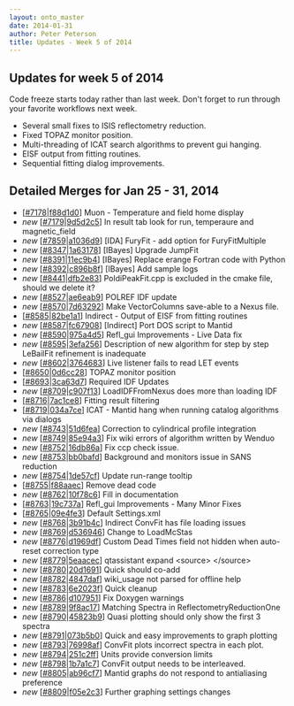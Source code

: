 ```yaml
---
layout: onto_master
date: 2014-01-31
author: Peter Peterson
title: Updates - Week 5 of 2014
---
```

Updates for week 5 of 2014
--------------------------
Code freeze starts today rather than last week. Don't forget to run through your favorite workflows next week.
* Several small fixes to ISIS reflectometry reduction.
* Fixed TOPAZ monitor position.
* Multi-threading of ICAT search algorithms to prevent gui hanging.
* EISF output from fitting routines.
* Sequential fitting dialog improvements.

Detailed Merges for Jan 25 - 31, 2014
-------------------------------------
* \[[#7178](http://trac.mantidproject.org/mantid/ticket/7178)|[f88d1d0](https://github.com/mantidproject/mantid/commit/f88d1d0738aefbdb02e9f49afd352c170ecf3526)\] Muon - Temperature and field home display
* *new* \[[#7179](http://trac.mantidproject.org/mantid/ticket/7179)|[9d5d2c5](https://github.com/mantidproject/mantid/commit/9d5d2c5ffc50a6b2ea6faa50492642139c075825)\] In result tab look for run, temperaure and magnetic_field
* *new* \[[#7859](http://trac.mantidproject.org/mantid/ticket/7859)|[a1036d9](https://github.com/mantidproject/mantid/commit/a1036d9824424db2cccd4e5a5fd030306851dece)\] [IDA] FuryFit - add option for FuryFitMultiple
* *new* \[[#8347](http://trac.mantidproject.org/mantid/ticket/8347)|[1a63178](https://github.com/mantidproject/mantid/commit/1a63178b1440346f47a74a29d2092bcef756b7b0)\] [IBayes] Upgrade JumpFit
* *new* \[[#8391](http://trac.mantidproject.org/mantid/ticket/8391)|[11ec9b4](https://github.com/mantidproject/mantid/commit/11ec9b43a89b14e5921bd485096a2c1f33393aa9)\] [IBayes] Replace erange Fortran code with Python
* *new* \[[#8392](http://trac.mantidproject.org/mantid/ticket/8392)|[c896b8f](https://github.com/mantidproject/mantid/commit/c896b8f181e64837443ecfe5dc25ab07a4296f8a)\] [IBayes] Add sample logs
* *new* \[[#8441](http://trac.mantidproject.org/mantid/ticket/8441)|[dfb2e83](https://github.com/mantidproject/mantid/commit/dfb2e83ef95bf0253fabcf1477486ba4e3ab867f)\] PoldiPeakFit.cpp is excluded in the cmake file, should we delete it?
* *new* \[[#8527](http://trac.mantidproject.org/mantid/ticket/8527)|[ae6eab9](https://github.com/mantidproject/mantid/commit/ae6eab923b1a2777428bcef7929aa11a4f94c1d5)\] POLREF IDF update
* *new* \[[#8570](http://trac.mantidproject.org/mantid/ticket/8570)|[7d63292](https://github.com/mantidproject/mantid/commit/7d63292acea428ad279605012c4c69c4d7f77309)\] Make VectorColumns save-able to a Nexus file.
* \[[#8585](http://trac.mantidproject.org/mantid/ticket/8585)|[82be1a1](https://github.com/mantidproject/mantid/commit/82be1a1e0709214863975c1dc024058f89c1428f)\] Indirect - Output of EISF from fitting routines
* *new* \[[#8587](http://trac.mantidproject.org/mantid/ticket/8587)|[fc67908](https://github.com/mantidproject/mantid/commit/fc679082ee62d3b347f4aaa4cb6abee83a76549d)\] [Indirect] Port DOS script to Mantid
* *new* \[[#8590](http://trac.mantidproject.org/mantid/ticket/8590)|[975a4d5](https://github.com/mantidproject/mantid/commit/975a4d59d35ed2f9024b349dfb14c7fa127ecbf6)\] Refl_gui Improvements - Live Data fix
* *new* \[[#8595](http://trac.mantidproject.org/mantid/ticket/8595)|[3efa256](https://github.com/mantidproject/mantid/commit/3efa2562a9a562325023ee515235201763f619bb)\] Description of new algorithm for step by step LeBailFit refinement is inadequate
* *new* \[[#8602](http://trac.mantidproject.org/mantid/ticket/8602)|[3764683](https://github.com/mantidproject/mantid/commit/376468373d8076acb24679702111bada382ad1a3)\] Live listener fails to read LET events
* \[[#8650](http://trac.mantidproject.org/mantid/ticket/8650)|[0d6cc28](https://github.com/mantidproject/mantid/commit/0d6cc28557ec106146ff1ab016c7965159eff5f3)\] TOPAZ monitor position
* \[[#8693](http://trac.mantidproject.org/mantid/ticket/8693)|[3ca63d7](https://github.com/mantidproject/mantid/commit/3ca63d78d9fd83aa3cd8f051ca7f7a79c8fba035)\] Required IDF Updates
* *new* \[[#8709](http://trac.mantidproject.org/mantid/ticket/8709)|[c907f13](https://github.com/mantidproject/mantid/commit/c907f13179fcc08e0f2bbe42a8a63c74926792ed)\] LoadIDFFromNexus does more than loading IDF
* \[[#8716](http://trac.mantidproject.org/mantid/ticket/8716)|[7ac1ce8](https://github.com/mantidproject/mantid/commit/7ac1ce8a7e79ca3a14d1055932cad3df3d0750d0)\] Fitting result filtering
* \[[#8719](http://trac.mantidproject.org/mantid/ticket/8719)|[034a7ce](https://github.com/mantidproject/mantid/commit/034a7ce0392c4065723624372185fdc2d3a47300)\] ICAT - Mantid hang when running catalog algorithms via dialogs
* *new* \[[#8743](http://trac.mantidproject.org/mantid/ticket/8743)|[51d6fea](https://github.com/mantidproject/mantid/commit/51d6fea855b4592802c3fba6765a98817bf7b13e)\] Correction to cylindrical profile integration
* *new* \[[#8749](http://trac.mantidproject.org/mantid/ticket/8749)|[85e94a3](https://github.com/mantidproject/mantid/commit/85e94a3b2803bc9d7de51f2b31901dd49a4eb47f)\] Fix wiki errors of algorithm written by Wenduo
* *new* \[[#8752](http://trac.mantidproject.org/mantid/ticket/8752)|[16db86a](https://github.com/mantidproject/mantid/commit/16db86a8062ee744a5000c842746e33ee1bd2517)\] Fix ccp check issue.
* *new* \[[#8753](http://trac.mantidproject.org/mantid/ticket/8753)|[bb0bafd](https://github.com/mantidproject/mantid/commit/bb0bafd8f431de8d341dfb8de3b0e941a88286cc)\] Background and monitors issue in SANS reduction
* *new* \[[#8754](http://trac.mantidproject.org/mantid/ticket/8754)|[1de57cf](https://github.com/mantidproject/mantid/commit/1de57cf7188fd4833186c16cdc2d864ecbcf921d)\] Update run-range tooltip
* \[[#8755](http://trac.mantidproject.org/mantid/ticket/8755)|[f88aaec](https://github.com/mantidproject/mantid/commit/f88aaec814171ba589aeb6cd0a52ba00024d8d90)\] Remove dead code
* *new* \[[#8762](http://trac.mantidproject.org/mantid/ticket/8762)|[10f78c6](https://github.com/mantidproject/mantid/commit/10f78c67eddca3162eb3202c65e99e1d2ac11831)\] Fill in documentation
* \[[#8763](http://trac.mantidproject.org/mantid/ticket/8763)|[19c737a](https://github.com/mantidproject/mantid/commit/19c737a67586aec3cffea7a83587d8935fab773b)\] Refl_gui Improvements - Many Minor Fixes
* \[[#8765](http://trac.mantidproject.org/mantid/ticket/8765)|[09e4fe3](https://github.com/mantidproject/mantid/commit/09e4fe388c84bd469de380cd58aa83548a306a8c)\] Default Settings.xml
* *new* \[[#8768](http://trac.mantidproject.org/mantid/ticket/8768)|[3b91b4c](https://github.com/mantidproject/mantid/commit/3b91b4c9aa41698423d66c346b7134f61b9c3e78)\] Indirect ConvFit has file loading issues
* *new* \[[#8769](http://trac.mantidproject.org/mantid/ticket/8769)|[d536946](https://github.com/mantidproject/mantid/commit/d536946bbb7c35619358716f21513fc75612414c)\] Change to LoadMcStas
* *new* \[[#8776](http://trac.mantidproject.org/mantid/ticket/8776)|[d1969df](https://github.com/mantidproject/mantid/commit/d1969df35dfb593f25f602893d5fe5dc051d7104)\] Custom Dead Times field not hidden when auto-reset correction type
* *new* \[[#8779](http://trac.mantidproject.org/mantid/ticket/8779)|[5eaacec](https://github.com/mantidproject/mantid/commit/5eaacec3e98d782bed87ea4faf9aa858b3b0285b)\] qtassistant expand &lt;source&gt; &lt;/source&gt;
* *new* \[[#8780](http://trac.mantidproject.org/mantid/ticket/8780)|[20d1691](https://github.com/mantidproject/mantid/commit/20d169175c06f8782e3f333f55f404dc37407291)\] Quick should co-add
* *new* \[[#8782](http://trac.mantidproject.org/mantid/ticket/8782)|[4847daf](https://github.com/mantidproject/mantid/commit/4847daf93eb041378e1b4145d35f69117025af40)\] wiki_usage not parsed for offline help
* *new* \[[#8783](http://trac.mantidproject.org/mantid/ticket/8783)|[6e2023f](https://github.com/mantidproject/mantid/commit/6e2023f518fbf827c2908349777dcf36837c4f54)\] Quick cleanup
* *new* \[[#8786](http://trac.mantidproject.org/mantid/ticket/8786)|[d107951](https://github.com/mantidproject/mantid/commit/d1079515f6b528a0dec5d84ac7c6569a6a3d8a99)\] Fix Doxygen warnings
* *new* \[[#8789](http://trac.mantidproject.org/mantid/ticket/8789)|[9f8ac17](https://github.com/mantidproject/mantid/commit/9f8ac1798b6d4522b19573ed0b2f1ee9beb7b69d)\] Matching Spectra in ReflectometryReductionOne
* *new* \[[#8790](http://trac.mantidproject.org/mantid/ticket/8790)|[45823b9](https://github.com/mantidproject/mantid/commit/45823b98a0baa27faa0b7397dd6ca507867547db)\] Quasi plotting should only show the first 3 spectra
* *new* \[[#8791](http://trac.mantidproject.org/mantid/ticket/8791)|[073b5b0](https://github.com/mantidproject/mantid/commit/073b5b0035ccdb799d136f4bea7e2fdd2c569374)\] Quick and easy improvements to graph plotting
* *new* \[[#8793](http://trac.mantidproject.org/mantid/ticket/8793)|[76998af](https://github.com/mantidproject/mantid/commit/76998af1ced5c07f4400309da0ab021861eefec3)\] ConvFit plots incorrect spectra in each plot.
* *new* \[[#8794](http://trac.mantidproject.org/mantid/ticket/8794)|[251c2ff](https://github.com/mantidproject/mantid/commit/251c2ff50ad480b49930e9c11c84ce7fefc333da)\] Units provide conversion limits
* *new* \[[#8798](http://trac.mantidproject.org/mantid/ticket/8798)|[1b7a1c7](https://github.com/mantidproject/mantid/commit/1b7a1c7c85c63668ed43152409b8a23d6437117b)\] ConvFit output needs to be interleaved.
* *new* \[[#8805](http://trac.mantidproject.org/mantid/ticket/8805)|[ab96cf7](https://github.com/mantidproject/mantid/commit/ab96cf71a50ac3af4caffcb9401f46259fb42e26)\] Mantid graphs do not respond to antialiasing preference
* *new* \[[#8809](http://trac.mantidproject.org/mantid/ticket/8809)|[f05e2c3](https://github.com/mantidproject/mantid/commit/f05e2c34d383481779b92e58bce0cca979c2d18b)\] Further graphing settings changes
